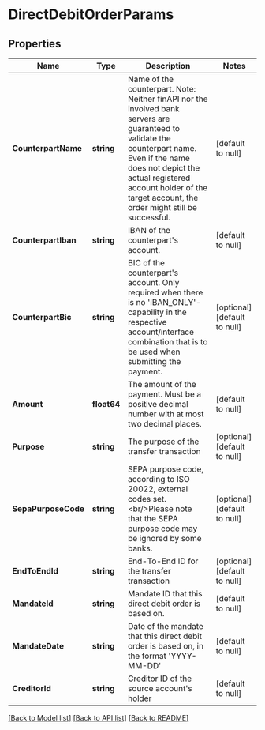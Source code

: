 # DirectDebitOrderParams

## Properties
Name | Type | Description | Notes
------------ | ------------- | ------------- | -------------
**CounterpartName** | **string** | Name of the counterpart. Note: Neither finAPI nor the involved bank servers are guaranteed to validate the counterpart name. Even if the name does not depict the actual registered account holder of the target account, the order might still be successful. | [default to null]
**CounterpartIban** | **string** | IBAN of the counterpart&#39;s account. | [default to null]
**CounterpartBic** | **string** | BIC of the counterpart&#39;s account. Only required when there is no &#39;IBAN_ONLY&#39;-capability in the respective account/interface combination that is to be used when submitting the payment. | [optional] [default to null]
**Amount** | **float64** | The amount of the payment. Must be a positive decimal number with at most two decimal places. | [default to null]
**Purpose** | **string** | The purpose of the transfer transaction | [optional] [default to null]
**SepaPurposeCode** | **string** | SEPA purpose code, according to ISO 20022, external codes set.&lt;br/&gt;Please note that the SEPA purpose code may be ignored by some banks. | [optional] [default to null]
**EndToEndId** | **string** | End-To-End ID for the transfer transaction | [optional] [default to null]
**MandateId** | **string** | Mandate ID that this direct debit order is based on. | [default to null]
**MandateDate** | **string** | Date of the mandate that this direct debit order is based on, in the format &#39;YYYY-MM-DD&#39; | [default to null]
**CreditorId** | **string** | Creditor ID of the source account&#39;s holder | [default to null]

[[Back to Model list]](../README.md#documentation-for-models) [[Back to API list]](../README.md#documentation-for-api-endpoints) [[Back to README]](../README.md)


